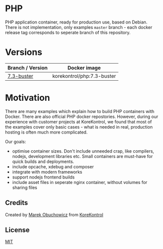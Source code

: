 # PHP

PHP application container, ready for production use, based on Debian.
There is not implementation, only examples `master` branch - each docker release tag corresponds to seperate branch of this repository.

# Versions
| Branch / Version | Docker image |
| ------------- | --- |
| [7.3-buster](tree/7.3-buster) | korekontrol/php:7.3-buster |

# Motivation
There are many examples which explain how to build PHP containers with Docker. There are also official PHP docker repostories. However, during our experience with customer projects at KoreKontrol, we found that most of the examples cover only basic cases - what is needed in real, production hosting is often much more complicated.

Our goals:
 - optimise container sizes. Don't include unneeded crap, like compilers, nodejs, development libraries etc. Small containers are must-have for quick builds and deployments.
 - include opcache, xdebug and composer
 - integrate with modern frameworks
 - support nodejs frontend builds
 - include asset files in seperate nginx container, without volumes for sharing files

## Credits
Created by [Marek Obuchowicz](https://github.com/marek-obuchowicz) from [KoreKontrol](https://www.korekontrol.eu/)

## License
[MIT](LICENSE)
